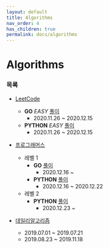 ```yaml
---
layout: default
title: Algorithms
nav_order: 4
has_children: true
permalink: docs/algorithms
---
```


# Algorithms

### 목록

- [LeetCode](https://leetcode.com)
    - __GO__ *EASY* [풀이](https://til.miryang.dev/docs/Algorithms/leetcode-easy-go/)
        - 2020.11.26 ~ 2020.12.15
    - __PYTHON__ *EASY* [풀이](https://til.miryang.dev/docs/Algorithms/leetcode-easy-python/)
        - 2020.11.26 ~ 2020.12.15
    
- [프로그래머스](https://programmers.co.kr/)
    - 레벨 1
        - __GO__ [풀이](https://til.miryang.dev/docs/Algorithms/programmers-level1-go/)
            - 2020.12.16 ~ 
        - __PYTHON__ [풀이](https://til.miryang.dev/docs/Algorithms/programmers-level1-python/)
            - 2020.12.16 ~ 2020.12.22
    - 레벨 2
        - __PYTHON__ [풀이](https://til.miryang.dev/docs/Algorithms/programmers-level2-python/)
            - 2020.12.23 ~ 
    
    
- [데일리알고리즘](https://github.com/MiryangJung/DailyAlgorithm)
    - 2019.07.01 ~ 2019.07.21
    - 2019.08.23 ~ 2019.11.18

